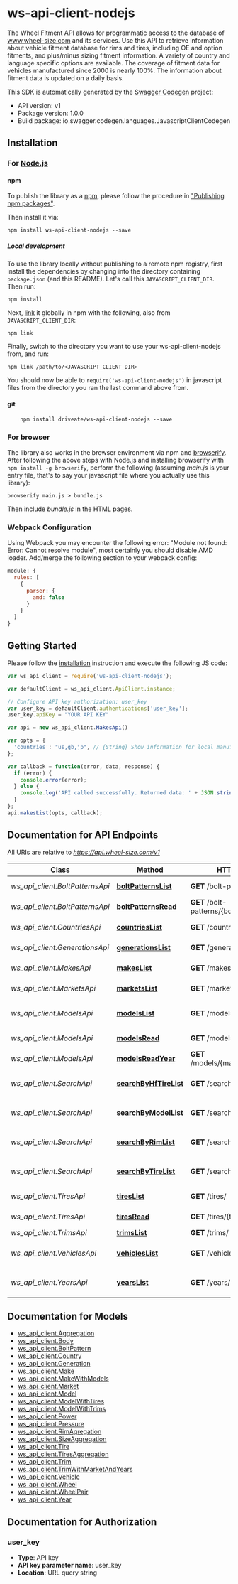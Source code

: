# ws-api-client-nodejs

The Wheel Fitment API allows for programmatic access to the database of www.wheel-size.com and its services. Use this API to retrieve information about vehicle fitment database for rims and tires, including OE and option fitments, and plus/minus sizing fitment information. A variety of country and language specific options are available. The coverage of fitment data for vehicles manufactured since 2000 is nearly 100%.  The information about fitment data is updated on a daily basis.

This SDK is automatically generated by the [Swagger Codegen](https://github.com/swagger-api/swagger-codegen) project:

- API version: v1
- Package version: 1.0.0
- Build package: io.swagger.codegen.languages.JavascriptClientCodegen

## Installation

### For [Node.js](https://nodejs.org/)

#### npm

To publish the library as a [npm](https://www.npmjs.com/),
please follow the procedure in ["Publishing npm packages"](https://docs.npmjs.com/getting-started/publishing-npm-packages).

Then install it via:

```shell
npm install ws-api-client-nodejs --save
```

##### Local development

To use the library locally without publishing to a remote npm registry, first install the dependencies by changing 
into the directory containing `package.json` (and this README). Let's call this `JAVASCRIPT_CLIENT_DIR`. Then run:

```shell
npm install
```

Next, [link](https://docs.npmjs.com/cli/link) it globally in npm with the following, also from `JAVASCRIPT_CLIENT_DIR`:

```shell
npm link
```

Finally, switch to the directory you want to use your ws-api-client-nodejs from, and run:

```shell
npm link /path/to/<JAVASCRIPT_CLIENT_DIR>
```

You should now be able to `require('ws-api-client-nodejs')` in javascript files from the directory you ran the last 
command above from.

#### git

```shell
    npm install driveate/ws-api-client-nodejs --save
```

### For browser

The library also works in the browser environment via npm and [browserify](http://browserify.org/). After following
the above steps with Node.js and installing browserify with `npm install -g browserify`,
perform the following (assuming *main.js* is your entry file, that's to say your javascript file where you actually 
use this library):

```shell
browserify main.js > bundle.js
```

Then include *bundle.js* in the HTML pages.

### Webpack Configuration

Using Webpack you may encounter the following error: "Module not found: Error:
Cannot resolve module", most certainly you should disable AMD loader. Add/merge
the following section to your webpack config:

```javascript
module: {
  rules: [
    {
      parser: {
        amd: false
      }
    }
  ]
}
```

## Getting Started

Please follow the [installation](#installation) instruction and execute the following JS code:

```javascript
var ws_api_client = require('ws-api-client-nodejs');

var defaultClient = ws_api_client.ApiClient.instance;

// Configure API key authorization: user_key
var user_key = defaultClient.authentications['user_key'];
user_key.apiKey = "YOUR API KEY"

var api = new ws_api_client.MakesApi()

var opts = { 
  'countries': "us,gb,jp", // {String} Show information for local manufacturers from specified countries only. Use `GET /countries/` method to get the full list of countries. (e.g. `us,gb,jp`)
};

var callback = function(error, data, response) {
  if (error) {
    console.error(error);
  } else {
    console.log('API called successfully. Returned data: ' + JSON.stringify(data, null, 2));
  }
};
api.makesList(opts, callback);

```

## Documentation for API Endpoints

All URIs are relative to *https://api.wheel-size.com/v1*

Class | Method | HTTP request | Description
------------ | ------------- | ------------- | -------------
*ws_api_client.BoltPatternsApi* | [**boltPatternsList**](docs/BoltPatternsApi.md#boltPatternsList) | **GET** /bolt-patterns/ | Get list of bolt patterns
*ws_api_client.BoltPatternsApi* | [**boltPatternsRead**](docs/BoltPatternsApi.md#boltPatternsRead) | **GET** /bolt-patterns/{bolt_pattern}/ | Model modifications by bolt pattern
*ws_api_client.CountriesApi* | [**countriesList**](docs/CountriesApi.md#countriesList) | **GET** /countries/ | Returns a list of countries
*ws_api_client.GenerationsApi* | [**generationsList**](docs/GenerationsApi.md#generationsList) | **GET** /generations/ | Generations for the given model
*ws_api_client.MakesApi* | [**makesList**](docs/MakesApi.md#makesList) | **GET** /makes/ | Returns a list of manufacturers
*ws_api_client.MarketsApi* | [**marketsList**](docs/MarketsApi.md#marketsList) | **GET** /markets/ | Returns a list of markets/regions
*ws_api_client.ModelsApi* | [**modelsList**](docs/ModelsApi.md#modelsList) | **GET** /models/ | Returns a list of models by manufacturer
*ws_api_client.ModelsApi* | [**modelsRead**](docs/ModelsApi.md#modelsRead) | **GET** /models/{make}/{slug}/ | Get more info about model
*ws_api_client.ModelsApi* | [**modelsReadYear**](docs/ModelsApi.md#modelsReadYear) | **GET** /models/{make}/{slug}/{year}/ | Get more info about model/year
*ws_api_client.SearchApi* | [**searchByHfTireList**](docs/SearchApi.md#searchByHfTireList) | **GET** /search/by_hf_tire/ | Find models matching given high flotation tire
*ws_api_client.SearchApi* | [**searchByModelList**](docs/SearchApi.md#searchByModelList) | **GET** /search/by_model/ | Find OE and option fitments by model/year/trim
*ws_api_client.SearchApi* | [**searchByRimList**](docs/SearchApi.md#searchByRimList) | **GET** /search/by_rim/ | Find models matching given rim parameters
*ws_api_client.SearchApi* | [**searchByTireList**](docs/SearchApi.md#searchByTireList) | **GET** /search/by_tire/ | Find models matching given tire parameters
*ws_api_client.TiresApi* | [**tiresList**](docs/TiresApi.md#tiresList) | **GET** /tires/ | Returns a list of tires
*ws_api_client.TiresApi* | [**tiresRead**](docs/TiresApi.md#tiresRead) | **GET** /tires/{tire}/ | Model modifications matching given tire
*ws_api_client.TrimsApi* | [**trimsList**](docs/TrimsApi.md#trimsList) | **GET** /trims/ | Model modifications
*ws_api_client.VehiclesApi* | [**vehiclesList**](docs/VehiclesApi.md#vehiclesList) | **GET** /vehicles/ | Find OE and option fitments by model/year/trim
*ws_api_client.YearsApi* | [**yearsList**](docs/YearsApi.md#yearsList) | **GET** /years/ | Returns list of years for the given manufacturer/model


## Documentation for Models

 - [ws_api_client.Aggregation](docs/Aggregation.md)
 - [ws_api_client.Body](docs/Body.md)
 - [ws_api_client.BoltPattern](docs/BoltPattern.md)
 - [ws_api_client.Country](docs/Country.md)
 - [ws_api_client.Generation](docs/Generation.md)
 - [ws_api_client.Make](docs/Make.md)
 - [ws_api_client.MakeWithModels](docs/MakeWithModels.md)
 - [ws_api_client.Market](docs/Market.md)
 - [ws_api_client.Model](docs/Model.md)
 - [ws_api_client.ModelWithTires](docs/ModelWithTires.md)
 - [ws_api_client.ModelWithTrims](docs/ModelWithTrims.md)
 - [ws_api_client.Power](docs/Power.md)
 - [ws_api_client.Pressure](docs/Pressure.md)
 - [ws_api_client.RimAgregation](docs/RimAgregation.md)
 - [ws_api_client.SizeAggregation](docs/SizeAggregation.md)
 - [ws_api_client.Tire](docs/Tire.md)
 - [ws_api_client.TiresAggregation](docs/TiresAggregation.md)
 - [ws_api_client.Trim](docs/Trim.md)
 - [ws_api_client.TrimWithMarketAndYears](docs/TrimWithMarketAndYears.md)
 - [ws_api_client.Vehicle](docs/Vehicle.md)
 - [ws_api_client.Wheel](docs/Wheel.md)
 - [ws_api_client.WheelPair](docs/WheelPair.md)
 - [ws_api_client.Year](docs/Year.md)


## Documentation for Authorization


### user_key

- **Type**: API key
- **API key parameter name**: user_key
- **Location**: URL query string

